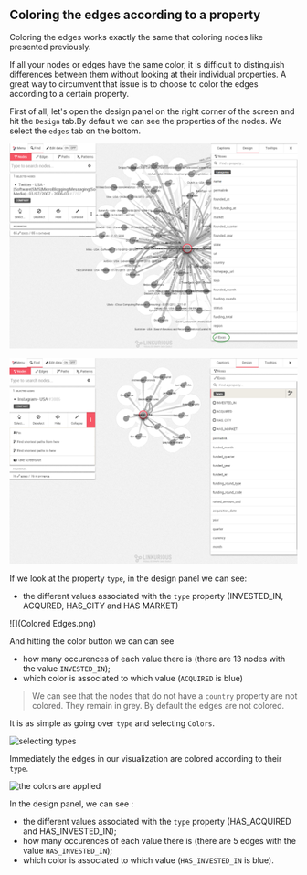 ## Coloring the edges according to a property

Coloring the edges works exactly the same that coloring nodes like presented previously.

If all your nodes or edges have the same color, it is difficult to distinguish differences between them without looking at their individual properties. A great way to circumvent that issue is to choose to color the edges according to a certain property.

First of all, let's open the design panel on the right corner of the screen and hit the ```Design``` tab.By default we can see the properties of the nodes. We select the ```edges``` tab on the bottom.

![](TwitterPanel.png)

![](Types.png)

If we look at the property ```type```, in the design panel we can see:

* the different values associated with the ```type``` property (INVESTED_IN, ACQURED, HAS_CITY and HAS MARKET)

![](Colored Edges.png)

And hitting the color button we can can see

* how many occurences of each value there is (there are 13  nodes with the value ```INVESTED_IN```);
* which color is associated to which value (```ACQUIRED``` is blue)



> We can see that the nodes that do not have a ```country``` property are not colored. They remain in grey.
By default the edges are not colored.











It is as simple as going over ```type``` and selecting ```Colors```.

![selecting types](https://dl.dropboxusercontent.com/s/n2jy9vh73faxg2j/44.png?dl=0)

Immediately the edges in our visualization are colored according to their ```type```.

![the colors are applied](https://dl.dropboxusercontent.com/s/isb4ghghxw4fvbr/45.png?dl=0)

In the design panel, we can see :
* the different values associated with the ```type``` property (HAS_ACQUIRED and HAS_INVESTED_IN);
* how many occurences of each value there is (there are 5 edges with the value ```HAS_INVESTED_IN```);
* which color is associated to which value (```HAS_INVESTED_IN``` is blue).
